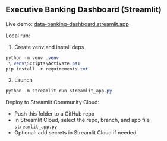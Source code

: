 ## Executive Banking Dashboard (Streamlit)

Live demo: [data-banking-dashboard.streamlit.app](https://data-banking-dashboard.streamlit.app/)

Local run:

1) Create venv and install deps
```powershell
python -m venv .venv
.\.venv\Scripts\Activate.ps1
pip install -r requirements.txt
```

2) Launch
```powershell
python -m streamlit run streamlit_app.py
```

Deploy to Streamlit Community Cloud:
- Push this folder to a GitHub repo
- In Streamlit Cloud, select the repo, branch, and app file `streamlit_app.py`
- Optional: add secrets in Streamlit Cloud if needed

